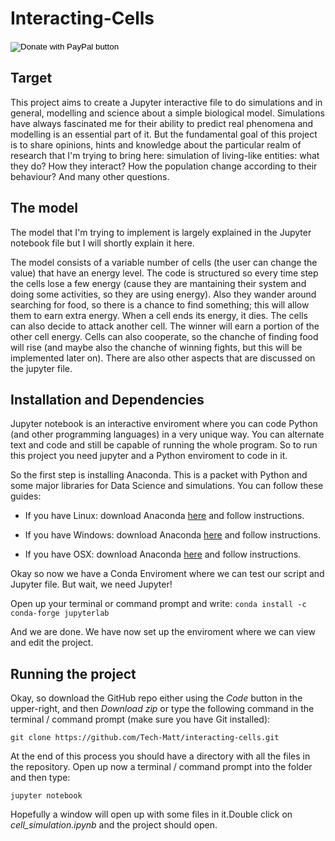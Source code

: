 # Interacting-Cells

<form action="https://www.paypal.com/cgi-bin/webscr" method="post" target="_top">
<input type="hidden" name="cmd" value="_s-xclick" />
<input type="hidden" name="hosted_button_id" value="PZ9B8LHJMPKYG" />
<input type="image" src="https://www.paypalobjects.com/en_US/i/btn/btn_donate_SM.gif" border="0" name="submit" title="PayPal - The safer, easier way to pay online!" alt="Donate with PayPal button" />
<img alt="" border="0" src="https://www.paypal.com/en_IT/i/scr/pixel.gif" width="1" height="1" />
</form>

## Target
This project aims to create a Jupyter interactive file to do simulations and in general, modelling and science about a simple biological model.
Simulations have always fascinated me for their ability to predict real phenomena and modelling is an essential part of it.
But the fundamental goal of this project is to share opinions, hints and knowledge about the particular realm of research that I'm trying to bring here: simulation of living-like entities:
what they do? How they interact? How the population change according to their behaviour? And many other questions.

## The model
The model that I'm trying to implement is largely explained in the Jupyter notebook file but I will shortly explain it here.

The model consists of a variable number of cells (the user can change the value) that have an energy level. The code is structured so every time step the cells lose a few energy (cause they are mantaining their system and doing some activities, so they are using energy). Also they wander around searching for food, so there is a chance to find something; this will allow them to earn extra energy. When a cell ends its energy, it dies. The cells can also decide to attack another cell. The winner will earn a portion of the other cell energy. Cells can also cooperate, so the chanche of finding food will rise (and maybe also the chanche of winning fights, but this will be implemented later on). There are also other aspects that are discussed on the jupyter file.

## Installation and Dependencies
Jupyter notebook is an interactive enviroment where you can code Python (and other programming languages) in a very unique way. You can alternate text and code and still be capable of running the whole program. So to run this project you need jupyter and a Python enviroment to code in it.

So the first step is installing Anaconda. This is a packet with Python and some major libraries for Data Science and simulations. You can follow these guides:

- If you have Linux: download Anaconda [here](https://repo.anaconda.com/archive/Anaconda3-2020.07-Linux-x86_64.sh "here") and follow instructions.

- If you have Windows: download Anaconda [here](https://repo.anaconda.com/archive/Anaconda3-2020.07-Windows-x86_64.exe "here") and follow instructions.

- If you have OSX: download Anaconda [here](https://repo.anaconda.com/archive/Anaconda3-2020.07-MacOSX-x86_64.pkg "here") and follow instructions.

Okay so now we have a Conda Enviroment where we can test our script and Jupyter file. But wait, we need Jupyter!

Open up your terminal or command prompt and write:
`conda install -c conda-forge jupyterlab`

And we are done. We have now set up the enviroment where we can view and edit the project.


## Running the project

 Okay, so download the GitHub repo either using the *Code* button in the upper-right, and then *Download zip* or type the following command in the terminal / command prompt (make sure you have Git installed):

 `git clone https://github.com/Tech-Matt/interacting-cells.git`

 At the end of this process you should have a directory with all the files in the repository.
 Open up now a terminal / command prompt into the folder and then type:

 `jupyter notebook`

 Hopefully a window will open up with some files in it.Double click on *cell_simulation.ipynb* and the project should open.
